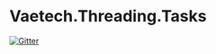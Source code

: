 # Vaetech.Threading.Tasks

[![Gitter](https://badges.gitter.im/Vaetech-Threading-Tasks/community.svg)](https://gitter.im/Vaetech-Threading-Tasks/community?utm_source=badge&utm_medium=badge&utm_campaign=pr-badge&utm_content=badge)